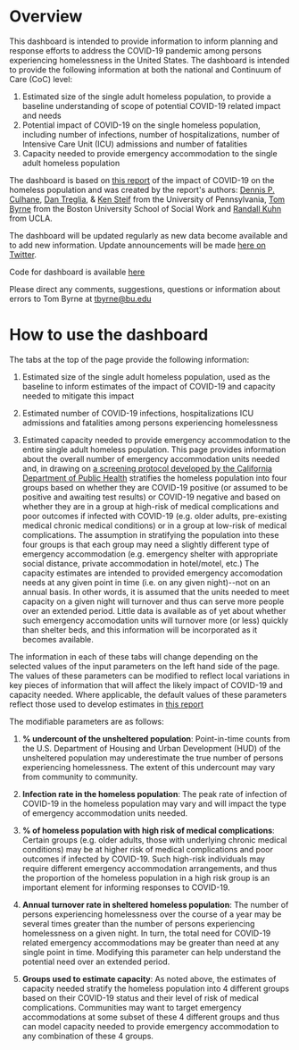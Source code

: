 # Overview
 
This dashboard is intended to provide information to inform planning and response efforts to address the COVID-19 pandemic among persons experiencing homelessness in the United States.  The dashboard is intended to provide the following information at both the national and Continuum of Care (CoC) level:

1. Estimated size of the single adult homeless population, to provide a baseline understanding of scope of potential COVID-19 related impact and needs
2. Potential impact of COVID-19 on the single homeless population, including number of infections, number of hospitalizations, number of Intensive Care Unit (ICU) admissions and number of fatalities
3. Capacity needed to provide emergency accommodation to the single adult homeless population

The dashboard is based on [this report](https://works.bepress.com/dennis_culhane/237/) of the impact of COVID-19 on the homeless population and was created by the report's authors: [Dennis P. Culhane](https://www.sp2.upenn.edu/people/view/dennis-culhane/), [Dan Treglia](https://www.sp2.upenn.edu/people/view/dan-treglia/), & [Ken Steif](https://www.design.upenn.edu/city-regional-planning/phd/people/kenneth-steif) from the University of Pennsylvania, [Tom Byrne](https://www.bu.edu/ssw/profile/thomas-byrne/) from the Boston University School of Social Work and [Randall Kuhn](https://ph.ucla.edu/faculty/kuhn) from UCLA.

The dashboard will be updated regularly as new data become available and to add new information. Update announcements will be made [here on Twitter](https://twitter.com/TomHByrne).

Code for dashboard is available [here](https://github.com/tomhbyrne/covid19_homeless_dashboard)

Please direct any comments, suggestions, questions or information about errors to Tom Byrne at [tbyrne@bu.edu](tbyrne@bu.edu)

# How to use the dashboard
The tabs at the top of the page provide the following information: 

1. Estimated size of the single adult homeless population, used as the baseline to inform estimates of the impact of COVID-19 and capacity needed to mitigate this impact

2. Estimated number of COVID-19 infections, hospitalizations ICU admissions and fatalities among persons experiencing homelessness

3. Estimated capacity needed to provide emergency accommodation to the entire single adult homeless population.  This page provides information about the overall number of emergency accommodation units needed and, in drawing on [a screening protocol developed by the California Department of Public Health](https://www.cdph.ca.gov/Programs/CID/DCDC/CDPH%20Document%20Library/COVID-19/flowchart-COVID19-homelessness.pdf) stratifies the homeless population into four groups based on whether they are COVID-19 positive (or assumed to be positive and awaiting test results) or COVID-19 negative and based on whether they are in a group at high-risk of medical complications and poor outcomes if infected with COVID-19 (e.g. older adults, pre-existing medical chronic medical conditions) or in a group at low-risk of medical complications.  The assumption in stratifying the population into these four groups is that each group may need a slightly different type of emergency accommodation (e.g. emergency shelter with appropriate social distance, private accommodation in hotel/motel, etc.) The capacity estimates are intended to provided emergency accomodation needs at any given point in time (i.e. on any given night)--not on an annual basis. In other words, it is assumed that the units needed to meet capacity on a given night will turnover and thus can serve more people over an extended period.  Little data is available as of yet about whether such emergency accomodation units will turnover more (or less) quickly than shelter beds, and this information will be incorporated as it becomes available.


The information in each of these tabs will change depending on the selected values of the input parameters on the left hand side of the page.  The values of these parameters can be modified to reflect local variations in key pieces of information that will affect the likely impact of COVID-19 and capacity needed. Where applicable, the default values of these parameters reflect those used to develop estimates in [this report](https://works.bepress.com/dennis_culhane/237/)

The modifiable parameters are as follows:

1. __% undercount of the unsheltered population__: Point-in-time counts from the U.S. Department of Housing and Urban Development (HUD) of the unsheltered population may underestimate the true number of persons experiencing homelessness.  The extent of this undercount may vary from community to community.

2. __Infection rate in the homeless population__:  The peak rate of infection of COVID-19 in the homeless population may vary and will impact the type of emergency accommodation units needed.

3. __% of homeless population with high risk of medical complications__: Certain groups (e.g. older adults, those with underlying chronic medical conditions) may be at higher risk of medical complications and poor outcomes if infected by COVID-19.  Such high-risk individuals may require different emergency accommodation arrangements, and thus the proportion of the homeless population in a high risk group is an important element for informing responses to COVID-19.

4. __Annual turnover rate in sheltered homeless population__:  The number of persons experiencing homelessness over the course of a year may be several times greater than the number of persons experiencing homelessness on a given night.  In turn, the total need for COVID-19 related emergency accommodations may be greater than need at any single point in time. Modifying this parameter can help understand the potential need over an extended period.

5. __Groups used to estimate capacity__: As noted above, the estimates of capacity needed stratify the homeless population into 4 different groups based on their COVID-19 status and their level of risk of medical complications.  Communities may want to target emergency accommodations at some subset of these 4 different groups and thus can model capacity needed to provide emergency accommodation to any combination of these 4 groups. 
